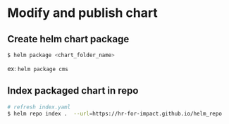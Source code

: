 # Modify and publish chart

## Create helm chart package

```sh
$ helm package <chart_folder_name>
```
ex: `helm package cms`

## Index packaged chart in repo

```sh
# refresh index.yaml
$ helm repo index .  --url=https://hr-for-impact.github.io/helm_repo
```